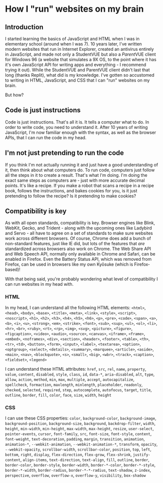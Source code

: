 # How I "run" websites on my brain
## Introduction
I started learning the basics of JavaScript and HTML when I was in elementary school (around when I was 7). 10 years later, I've written modern websites that run in Internet Explorer, created an antivirus entirely in JavaScript, and made not only a StudentVUE but also a *Parent*VUE client for Windows 96 (a website that simulates a 9X OS, to the point where it has it's own JavaScript API for writing apps and everything - I recommend trying it out). While the StudentVUE and ParentVUE client didn't last that long (thanks Replit), what did is my knowledge. I've gotten so accustomed to writing in HTML, JavaScript, and CSS that I can "run" websites on my brain.

But how?

## Code is just instructions
Code is just instructions. That's all it is. It tells a computer what to do. In order to write code, you need to understand it. After 10 years of writing JavaScript, I'm now familiar enough with the syntax, as well as the browser APIs, that I can run the code in my head.

## I'm not just pretending to run the code
If you think I'm not actually running it and just have a good understanding of it, then think about what computers do. To run code, computers just follow all the steps in it to create a result. That's what I'm doing. I'm doing the exact same steps as computers are - just with more accurate decimal points. It's like a recipe. If you make a robot that scans a recipe in a recipe book, follows the instructions, and bakes cookies for you, is it just pretending to follow the recipe? Is it pretending to make cookies?

## Compatibility is key
As with all open standards, compatibility is key. Browser engines like Blink, WebKit, Gecko, and Trident - along with the upcoming ones like Ladybird and Servo - all have to agree on a set of standards to make sure websites work across different browsers. Of course, Chrome does add a bunch of non-standard features, just like IE did, but lots of the features that *are* standardized across browsers also work on Chrome. The Web Share API and Web Speech API, normally only available in Chrome and Safari, can be enabled in Firefox. Even the Battery Status API, which was removed from Firefox, can be used in browsers like my own Kyōsuke (which is Firefox-based)!

With that being said, you're probably wondering what level of compatibility I can run websites in my head with.

### HTML
In my head, I can understand all the following HTML elements: `<html>`, `<head>`, `<body>`, `<base>`, `<title>`, `<meta>`, `<link>`, `<style>`, `<script>`, `<noscript>`, `<h1>`, `<h2>`, `<h3>`, `<h4>`, `<h5>`, `<h6>`, `<p>`, `<pre>`, `<code>`, `<span>`, `<a>`, `<b>`, `<i>`, `<u>`, `<strong>`, `<em>`, `<strike>`, `<font>`, `<sub>`, `<sup>`, `<ul>`, `<ol>`, `<li>`, `<hr>`, `<br>`, `<ruby>`, `<rt>`, `<rp>`, `<img>`, `<svg>`, `<picture>`, `<figure>`, `<figcaption>`, `<video>`, `<audio>`, `<source>`, `<canvas>`, `<iframe>`, `<frame>`, `<embed>`, `<noframes>`, `<div>`, `<section>`, `<header>`, `<footer>`, `<table>`, `<th>`, `<tr>`, `<td>`, `<button>`, `<form>`, `<input>`, `<label>`, `<textarea>`, `<option>`, `<optgroup>`, `<select>`, `<details>`, `<summary>`, `<marquee>`, `<article>`, `<aside>`, `<main>`, `<nav>`, `<blockquote>`, `<s>`, `<small>`, `<big>`, `<wbr>`, `<track>`, `<caption>`, `<fieldset>`, `<legend>`

I can understand these HTML attributes: `href`, `src`, `rel`, `name`, `property`, `value`, `content`, `disabled`, `style`, `class`, `id`, `data-*`, `aria-disabled`, `alt`, `type`, `allow`, `action`, `method`, `min`, `max`, `multiple`, `accept`, `autocapitalize`, `spellcheck`, `formaction`, `maxlength`, `minlength`, `placeholder`, `readonly`, `checked`, `selected`, `required`, `step`, `autocomplete`, `autofocus`, `target`, `title`, `outline`, `border`, `fill`, `color`, `face`, `size`, `width`, `height`

### CSS
I can use these CSS properties: `color`, `background-color`, `background-image`, `background-position`, `background-size`, `background`, `backdrop-filter`, `width`, `height`, `min-width`, `min-height`, `max-width`, `max-height`, `resize`, `user-select`, `pointer-events`, `cursor`, `font-family`, `src`, `font-size`, `font-style`, `content`, `font-weight`, `text-decoration`, `padding`, `margin`, `transition`, `animation`, `animation-*`, `--webkit-animation`, `--webkit-animation-*`, `transform`, `opacity`, `--webkit-opacity`, `scrollbar-width`, `scrollbar-color`, `position`, `top`, `left`, `bottom`, `right`, `display`, `flex-direction`, `flex-grow`, `flex-shrink`, `justify-content`, `align-items`, `text-direction`, `text-align`, `fill`, `outline`, `border`, `border-color`, `border-style`, `border-width`, `border-*-color`, `border-*-style`, `border-*-width`, `border-radius`, `border-*-*-radius`, `text-shadow`, `z-index`, `perspective`, `overflow`, `overflow-x`, `overflow-y`, `visibility`, `box-shadow`
